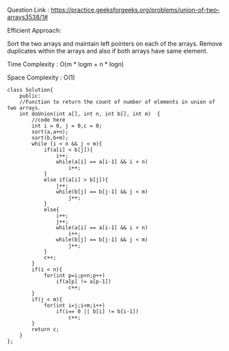 Question Link : https://practice.geeksforgeeks.org/problems/union-of-two-arrays3538/1#

Efficient Approach:

Sort the two arrays and maintain left pointers on each of the arrays. Remove duplicates within the arrays and also if both arrays have same element.

Time Complexity : O(m * logm + n * logn)

Space Complexity : O(1)

    class Solution{
        public:
        //Function to return the count of number of elements in union of two arrays.
        int doUnion(int a[], int n, int b[], int m)  {
            //code here
            int i = 0, j = 0,c = 0;
            sort(a,a+n);
            sort(b,b+m);
            while (i < n && j < m){
                if(a[i] < b[j]){
                    i++;
                    while(a[i] == a[i-1] && i < n)
                        i++;
                }
                else if(a[i] > b[j]){
                    j++;
                    while(b[j] == b[j-1] && j < m)
                        j++;
                }
                else{
                    i++;
                    j++;
                    while(a[i] == a[i-1] && i < n)
                        i++;
                    while(b[j] == b[j-1] && j < m)
                        j++;
                }
                c++;
            }
            if(i < n){
                for(int p=i;p<n;p++)
                    if(a[p] != a[p-1])
                        c++;
            }
            if(j < m){
                for(int i=j;i<m;i++)
                    if(i== 0 || b[i] != b[i-1])
                        c++;
            }
            return c;
        }
    };